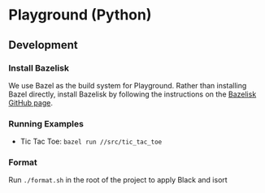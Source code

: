 # Playground (Python)



## Development

### Install Bazelisk

We use Bazel as the build system for Playground. Rather than installing Bazel directly, install Bazelisk by following the instructions on the [Bazelisk GitHub page](https://github.com/bazelbuild/bazelisk).

### Running Examples
- Tic Tac Toe: `bazel run //src/tic_tac_toe`

### Format

Run `./format.sh` in the root of the project to apply Black and isort